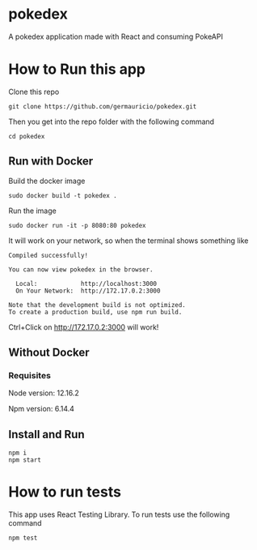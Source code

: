 # pokedex
A pokedex application made with React and consuming PokeAPI

# How to Run this app

Clone this repo
```
git clone https://github.com/germauricio/pokedex.git
```
Then you get into the repo folder with the following command
```
cd pokedex
```

## Run with Docker

Build the docker image 
```
sudo docker build -t pokedex .
```

Run the image
```
sudo docker run -it -p 8080:80 pokedex 
```

It will work on your network, so when the terminal shows something like
```
Compiled successfully!

You can now view pokedex in the browser.

  Local:            http://localhost:3000
  On Your Network:  http://172.17.0.2:3000

Note that the development build is not optimized.
To create a production build, use npm run build.
```

Ctrl+Click on http://172.17.0.2:3000 will work!

## Without Docker

### Requisites

Node version: 12.16.2

Npm version: 6.14.4

## Install and Run
```
npm i
npm start
```

# How to run tests
This app uses React Testing Library. To run tests use the following command
```
npm test
```
